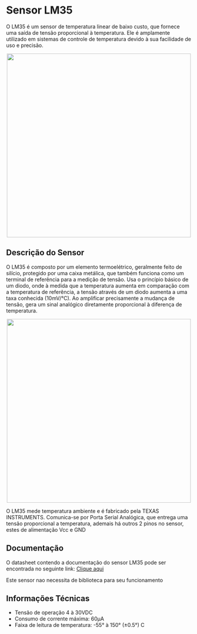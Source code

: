 # Sensor LM35

O LM35 é um sensor de temperatura linear de baixo custo, que fornece uma saída de tensão proporcional à temperatura. Ele é amplamente utilizado em sistemas de controle de temperatura devido à sua facilidade de uso e precisão.



<div align="center">
<img src="https://bnz05pap001files.storage.live.com/y4mLE584eGcRCI3zXRpEhDpk7uNBdLeljPp0gCK6rwvzv6kLwgma45a5sHJLsIdL26o7VcVOGiwxIL6GodX5WS_JYqs-EoRoA0byFObO3zzFSvKCgoTWX9zdvifGSWXrABXfm7Z0tNN-5y-DFBteFaPk525pU-uBYveOOW8vPjNqSQ2t6nQal_34R6xGQlK_L2VQq_R1DC69zvm5TSOtknEww?encodeFailures=1&width=681&height=551" width="500" />
</div>



## Descrição do Sensor
O LM35 é composto por um elemento termoelétrico, geralmente feito de silício, protegido por uma caixa metálica, que também funciona como um terminal de referência para a medição de tensão. Usa o princípio básico de um diodo, onde à medida que a temperatura aumenta em comparação com a temperatura de referência, a tensão através de um diodo aumenta a uma taxa conhecida (10mV/°C). Ao amplificar precisamente a mudança de tensão, gera um sinal analógico diretamente proporcional à diferença de temperatura.

<div align="center">
<img src="https://user-images.githubusercontent.com/82607547/218497691-17bba6e9-9114-4230-afa2-46485eb36501.png" width="500" />
</div>

O LM35 mede temperatura ambiente e é fabricado pela TEXAS INSTRUMENTS.
Comunica-se por Porta Serial Analógica, que entrega uma tensão proporcional a temperatura, ademais há outros 2 pinos no sensor, estes de alimentação Vcc e GND

## Documentação

O datasheet contendo a documentação do sensor LM35 pode ser encontrada no seguinte link: <a href="https://www.google.com/url?sa=t&rct=j&q=&esrc=s&source=web&cd=&ved=2ahUKEwityo-55JL9AhVVHLkGHTyLDo4QFnoECAwQAQ&url=https%3A%2F%2Fwww.ti.com%2Flit%2Fds%2Fsymlink%2Flm35.pdf&usg=AOvVaw3TDdsy2wQ-Pie-rM_tp1rB">Clique aqui</a>

Este sensor nao necessita de biblioteca para seu funcionamento 

<h2> Informações Técnicas </h2>
	
<ul>
	<li>Tensão de operação 4 à 30VDC</li>
	<li>Consumo de corrente máxima: 60µA</li>
	<li>Faixa de leitura de temperatura: -55° à 150° (±0.5°) C</li>
<ul>
